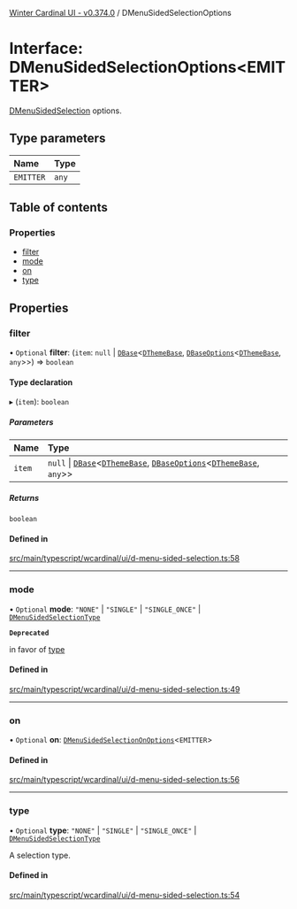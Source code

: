 [Winter Cardinal UI - v0.374.0](../index.md) / DMenuSidedSelectionOptions

# Interface: DMenuSidedSelectionOptions\<EMITTER\>

[DMenuSidedSelection](../classes/DMenuSidedSelection.md) options.

## Type parameters

| Name | Type |
| :------ | :------ |
| `EMITTER` | `any` |

## Table of contents

### Properties

- [filter](DMenuSidedSelectionOptions.md#filter)
- [mode](DMenuSidedSelectionOptions.md#mode)
- [on](DMenuSidedSelectionOptions.md#on)
- [type](DMenuSidedSelectionOptions.md#type)

## Properties

### filter

• `Optional` **filter**: (`item`: ``null`` \| [`DBase`](../classes/DBase.md)\<[`DThemeBase`](DThemeBase.md), [`DBaseOptions`](DBaseOptions.md)\<[`DThemeBase`](DThemeBase.md), `any`\>\>) => `boolean`

#### Type declaration

▸ (`item`): `boolean`

##### Parameters

| Name | Type |
| :------ | :------ |
| `item` | ``null`` \| [`DBase`](../classes/DBase.md)\<[`DThemeBase`](DThemeBase.md), [`DBaseOptions`](DBaseOptions.md)\<[`DThemeBase`](DThemeBase.md), `any`\>\> |

##### Returns

`boolean`

#### Defined in

[src/main/typescript/wcardinal/ui/d-menu-sided-selection.ts:58](https://github.com/winter-cardinal/winter-cardinal-ui/blob/v0.310.1/src/main/typescript/wcardinal/ui/d-menu-sided-selection.ts#L58)

___

### mode

• `Optional` **mode**: ``"NONE"`` \| ``"SINGLE"`` \| ``"SINGLE_ONCE"`` \| [`DMenuSidedSelectionType`](../index.md#dmenusidedselectiontype-1)

**`Deprecated`**

in favor of [type](DMenuSidedSelectionOptions.md#type)

#### Defined in

[src/main/typescript/wcardinal/ui/d-menu-sided-selection.ts:49](https://github.com/winter-cardinal/winter-cardinal-ui/blob/v0.310.1/src/main/typescript/wcardinal/ui/d-menu-sided-selection.ts#L49)

___

### on

• `Optional` **on**: [`DMenuSidedSelectionOnOptions`](DMenuSidedSelectionOnOptions.md)\<`EMITTER`\>

#### Defined in

[src/main/typescript/wcardinal/ui/d-menu-sided-selection.ts:56](https://github.com/winter-cardinal/winter-cardinal-ui/blob/v0.310.1/src/main/typescript/wcardinal/ui/d-menu-sided-selection.ts#L56)

___

### type

• `Optional` **type**: ``"NONE"`` \| ``"SINGLE"`` \| ``"SINGLE_ONCE"`` \| [`DMenuSidedSelectionType`](../index.md#dmenusidedselectiontype-1)

A selection type.

#### Defined in

[src/main/typescript/wcardinal/ui/d-menu-sided-selection.ts:54](https://github.com/winter-cardinal/winter-cardinal-ui/blob/v0.310.1/src/main/typescript/wcardinal/ui/d-menu-sided-selection.ts#L54)
